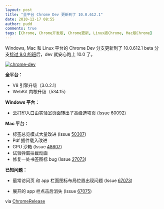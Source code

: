 ```yaml
---
layout: post
title: "全平台 Chrome Dev 更新到了 10.0.612.1"
date: 2010-12-17 08:55
author: pudd
comments: true
tags: [Chrome, Chrome开发版, Chrome更新, Linux版Chrome, Mac版Chrome]
---
```

Windows, Mac 和 Linux 平台的 Chrome Dev 分支更新到了 10.0.612.1 
beta 分支[接过 9.0 的班](http://www.chromi.org/archives/9494)后，dev 就安心跑上 10.0 了。

<a href="http://img.chromi.org/2010/12/chrome-dev.png">![](http://img.chromi.org/2010/12/chrome-dev.png "chrome-dev")</a>

**全平台：**


*   V8 引擎升级（3.0.2.1）
*   WebKit 内核升级（534.15）

**Windows 平台：**


*   云打印入口由实验室页面转出了高级选项页 (Issue [60092](http://code.google.com/p/chromium/issues/detail?id=60092))

**Mac 平台：**


*   标签总览模式大量改进 (Issue [50307](http://code.google.com/p/chromium/issues/detail?id=50307))
*   Pdf 插件载入改进
*   GPU 沙箱  (Issue [48607](http://code.google.com/p/chromium/issues/detail?id=48607))
*   试验弹窗拦截动画
*   修复一处书签图标 bug (Issue [27073](http://code.google.com/p/chromium/issues/detail?id=27073))

**已知问题：**


*   最常访问页 和 app 栏面图标布局位置出现问题 (Issue [67073](http://code.google.com/p/chromium/issues/detail?id=67073))

*   展开的 app 栏点击后消失 (Issue [67075](http://code.google.com/p/chromium/issues/detail?id=67075))

via [ChromeRelease](http://googlechromereleases.blogspot.com/2010/12/dev-channel-update_16.html)
